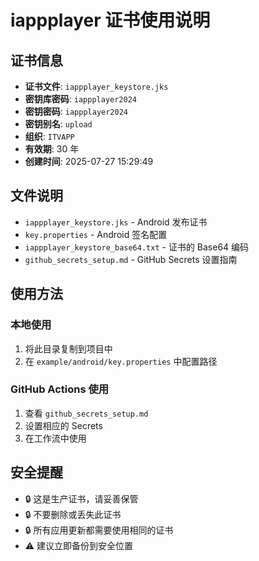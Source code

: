 # iappplayer 证书使用说明

## 证书信息

- **证书文件**: `iappplayer_keystore.jks`
- **密钥库密码**: `iappplayer2024`
- **密钥密码**: `iappplayer2024`
- **密钥别名**: `upload`
- **组织**: `ITVAPP`
- **有效期**: 30 年
- **创建时间**: 2025-07-27 15:29:49

## 文件说明

- `iappplayer_keystore.jks` - Android 发布证书
- `key.properties` - Android 签名配置
- `iappplayer_keystore_base64.txt` - 证书的 Base64 编码
- `github_secrets_setup.md` - GitHub Secrets 设置指南

## 使用方法

### 本地使用
1. 将此目录复制到项目中
2. 在 `example/android/key.properties` 中配置路径

### GitHub Actions 使用
1. 查看 `github_secrets_setup.md`
2. 设置相应的 Secrets
3. 在工作流中使用

## 安全提醒

- 🔒 这是生产证书，请妥善保管
- 🔒 不要删除或丢失此证书
- 🔒 所有应用更新都需要使用相同的证书
- ⚠️  建议立即备份到安全位置
